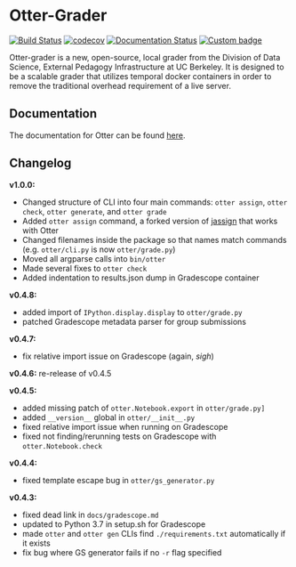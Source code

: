 # Otter-Grader

[![Build Status](https://travis-ci.org/ucbds-infra/otter-grader.svg?branch=master)](https://travis-ci.org/ucbds-infra/otter-grader)
[![codecov](https://codecov.io/gh/ucbds-infra/otter-grader/branch/master/graph/badge.svg)](https://codecov.io/gh/ucbds-infra/otter-grader)
[![Documentation Status](https://readthedocs.org/projects/otter-grader/badge/?version=latest)](https://otter-grader.readthedocs.io/en/latest/?badge=latest)
[![Custom badge](https://img.shields.io/endpoint?logo=slack&url=https%3A%2F%2Fraw.githubusercontent.com%2Fucbds-infra%2Fotter-grader%2Fmaster%2Fslack-shields.json)](https://join.slack.com/t/otter-grader/shared_invite/enQtOTM5MTQ0MzkwMTk0LTBiNWIzZTYxNDA2NDZmM2JkMzcwZjA4YWViNDM4ZTgyNDVhNDgwOTQ0NjNlZjcwNmY5YzJiZjZhZGNhNzc5MjA)

Otter-grader is a new, open-source, local grader from the Division of Data Science, External Pedagogy Infrastructure at UC Berkeley. It is designed to be a scalable grader that utilizes temporal docker containers in order to remove the traditional overhead requirement of a live server. 

## Documentation

The documentation for Otter can be found [here](https://otter-grader.rtfd.io).

## Changelog

**v1.0.0:**

* Changed structure of CLI into four main commands: `otter assign`, `otter check`, `otter generate`, and `otter grade`
* Added `otter assign` command, a forked version of [jassign](https://github.com/okpy/jassign) that works with Otter
* Changed filenames inside the package so that names match commands (e.g. `otter/cli.py` is now `otter/grade.py`)
* Moved all argparse calls into `bin/otter`
* Made several fixes to `otter check`
* Added indentation to results.json dump in Gradescope container

**v0.4.8:**

* added import of `IPython.display.display` to `otter/grade.py`
* patched Gradescope metadata parser for group submissions

**v0.4.7:**

* fix relative import issue on Gradescope (again, *sigh*)

**v0.4.6:** re-release of v0.4.5

**v0.4.5:**

* added missing patch of `otter.Notebook.export` in `otter/grade.py]`
* added `__version__` global in `otter/__init__.py`
* fixed relative import issue when running on Gradescope
* fixed not finding/rerunning tests on Gradescope with `otter.Notebook.check`

**v0.4.4:**

* fixed template escape bug in `otter/gs_generator.py`

**v0.4.3:**

* fixed dead link in `docs/gradescope.md`
* updated to Python 3.7 in setup.sh for Gradescope
* made `otter` and `otter gen` CLIs find `./requirements.txt` automatically if it exists
* fix bug where GS generator fails if no `-r` flag specified
